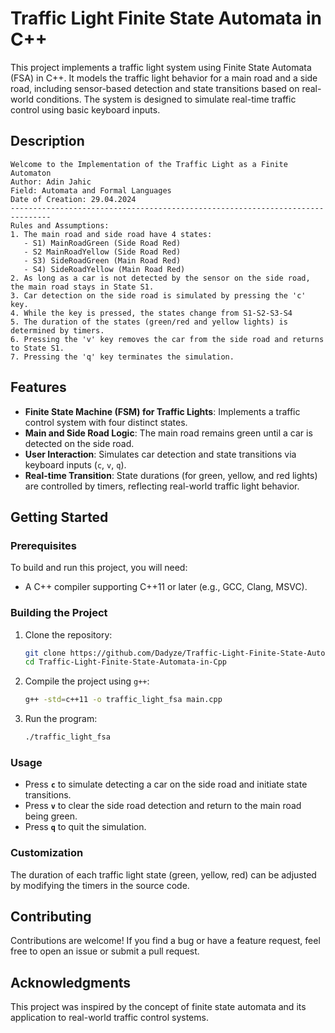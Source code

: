 
# Traffic Light Finite State Automata in C++

This project implements a traffic light system using Finite State Automata (FSA) in C++. It models the traffic light behavior for a main road and a side road, including sensor-based detection and state transitions based on real-world conditions. The system is designed to simulate real-time traffic control using basic keyboard inputs.

## Description

```
Welcome to the Implementation of the Traffic Light as a Finite Automaton  
Author: Adin Jahic  
Field: Automata and Formal Languages  
Date of Creation: 29.04.2024  
-------------------------------------------------------------------------------
Rules and Assumptions:
1. The main road and side road have 4 states:
   - S1) MainRoadGreen (Side Road Red)
   - S2 MainRoadYellow (Side Road Red)
   - S3) SideRoadGreen (Main Road Red)
   - S4) SideRoadYellow (Main Road Red)
2. As long as a car is not detected by the sensor on the side road, the main road stays in State S1.
3. Car detection on the side road is simulated by pressing the 'c' key.
4. While the key is pressed, the states change from S1-S2-S3-S4
5. The duration of the states (green/red and yellow lights) is determined by timers.
6. Pressing the 'v' key removes the car from the side road and returns to State S1.
7. Pressing the 'q' key terminates the simulation.

```

## Features

- **Finite State Machine (FSM) for Traffic Lights**: Implements a traffic control system with four distinct states.
- **Main and Side Road Logic**: The main road remains green until a car is detected on the side road.
- **User Interaction**: Simulates car detection and state transitions via keyboard inputs (`c`, `v`, `q`).
- **Real-time Transition**: State durations (for green, yellow, and red lights) are controlled by timers, reflecting real-world traffic light behavior.

## Getting Started

### Prerequisites

To build and run this project, you will need:

- A C++ compiler supporting C++11 or later (e.g., GCC, Clang, MSVC).

### Building the Project

1. Clone the repository:
   ```bash
   git clone https://github.com/Dadyze/Traffic-Light-Finite-State-Automata-in-Cpp.git
   cd Traffic-Light-Finite-State-Automata-in-Cpp
   ```

2. Compile the project using `g++`:
   ```bash
   g++ -std=c++11 -o traffic_light_fsa main.cpp
   ```

3. Run the program:
   ```bash
   ./traffic_light_fsa
   ```

### Usage

- Press **`c`** to simulate detecting a car on the side road and initiate state transitions.
- Press **`v`** to clear the side road detection and return to the main road being green.
- Press **`q`** to quit the simulation.

### Customization

The duration of each traffic light state (green, yellow, red) can be adjusted by modifying the timers in the source code.


## Contributing

Contributions are welcome! If you find a bug or have a feature request, feel free to open an issue or submit a pull request.


## Acknowledgments

This project was inspired by the concept of finite state automata and its application to real-world traffic control systems.

